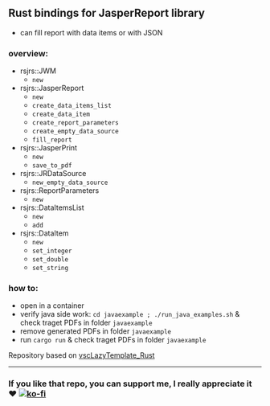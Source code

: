 ## Rust bindings for JasperReport library
* can fill report with data items or with JSON

### overview:
* rsjrs::JWM
  * `new`
* rsjrs::JasperReport
  * `new`
  * `create_data_items_list`
  * `create_data_item`
  * `create_report_parameters`
  * `create_empty_data_source`
  * `fill_report`
* rsjrs::JasperPrint
  * `new`
  * `save_to_pdf`
* rsjrs::JRDataSource
  * `new_empty_data_source`
* rsjrs::ReportParameters
  * `new`
* rsjrs::DataItemsList
  * `new`
  * `add`
* rsjrs::DataItem
  * `new`
  * `set_integer`
  * `set_double`
  * `set_string`

### how to:
* open in a container
* verify java side work: `cd javaexample ; ./run_java_examples.sh` & check traget PDFs in folder `javaexample`
* remove generated PDFs in folder `javaexample`
* run `cargo run` & check traget PDFs in folder `javaexample`

Repository based on [vscLazyTemplate_Rust](https://github.com/R3D9477/vscLazyTemplate_Rust)

---

### If you like that repo, you can support me, I really appreciate it :heart: [![ko-fi](https://www.ko-fi.com/img/githubbutton_sm.svg)](https://ko-fi.com/R3D9477)
